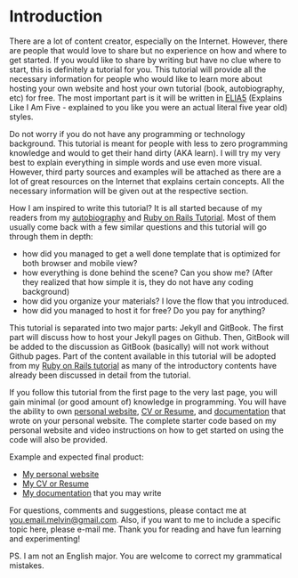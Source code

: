 # Introduction

There are a lot of content creator, especially on the Internet. However, there are people that would love to share but no experience on how and where to get started. If you would like to share by writing but have no clue where to start, this is definitely a tutorial for you. This tutorial will provide all the necessary information for people who would like to learn more about hosting your own website and host your own tutorial (book, autobiography, etc) for free. The most important part is it will be written in [ELIA5](https://www.reddit.com/r/ELIA5/) (Explains Like I Am Five - explained to you like you were an actual literal five year old) styles. 

Do not worry if you do not have any programming or technology background. This tutorial is meant for people with less to zero programming knowledge and would to get their hand dirty (AKA learn). I will try my very best to explain everything in simple words and use even more visual. However, third party sources and examples will be attached as there are a lot of great resources on the Internet that explains certain concepts. All the necessary information will be given out at the respective section.

How I am inspired to write this tutorial? It is all started because of my readers from my [autobiography](http://melvinchng.github.io/about) and [Ruby on Rails Tutorial](http://melvinchng.github.io/rails). Most of them usually come back with a few similar questions and this tutorial will go through them in depth: 
- how did you managed to get a well done template that is optimized for both browser and mobile view?
- how everything is done behind the scene? Can you show me? (After they realized that how simple it is, they do not have any coding background)
- how did you organize your materials? I love the flow that you introduced.
- how did you managed to host it for free? Do you pay for anything?

This tutorial is separated into two major parts: Jekyll and GitBook. The first part will discuss how to host your Jekyll pages on Github. Then, GitBook will be added to the discussion as GitBook (basically) will not work without Github pages. Part of the content available in this tutorial will be adopted from my [Ruby on Rails tutorial](http://melvinchng.github.io/rails) as many of the introductory contents have already been discussed in detail from the tutorial.

If you follow this tutorial from the first page to the very last page, you will gain minimal (or good amount of) knowledge in programming. You will have the ability to own [personal website](http://melvinchng.github.io), [CV or Resume](http://melvinchng.github.io/cv), and [documentation](http://melvinchng.github.io/rails) that wrote on your personal website. The complete starter code based on my personal website and video instructions on how to get started on using the code will also be provided.

Example and expected final product:
- [My personal website](http://melvinchng.github.io)
- [My CV or Resume](http://melvinchng.github.io/cv)
- [My documentation](http://melvinchng.github.io/rails) that you may write

For questions, comments and suggestions, please contact me at [you.email.melvin@gmail.com](mailto:you.email.melvin@gmail.com). Also, if you want to me to include a specific topic here, please e-mail me. Thank you for reading and have fun learning and experimenting!

PS. I am not an English major. You are welcome to correct my grammatical mistakes.